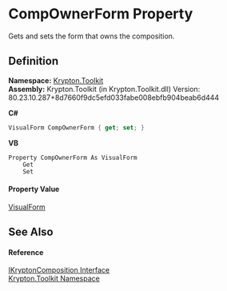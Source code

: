 # CompOwnerForm Property


Gets and sets the form that owns the composition.



## Definition
**Namespace:** <a href="79d2eac2-21f4-54ff-7552-b20c33c30600.md">Krypton.Toolkit</a>  
**Assembly:** Krypton.Toolkit (in Krypton.Toolkit.dll) Version: 80.23.10.287+8d7660f9dc5efd033fabe008ebfb904beab6d444

**C#**
``` C#
VisualForm CompOwnerForm { get; set; }
```
**VB**
``` VB
Property CompOwnerForm As VisualForm
	Get
	Set
```



#### Property Value
<a href="bd185a29-8954-1412-8e7c-67631bab3d9c.md">VisualForm</a>

## See Also


#### Reference
<a href="e83d577e-8578-a29e-b7bd-1212e73fce13.md">IKryptonComposition Interface</a>  
<a href="79d2eac2-21f4-54ff-7552-b20c33c30600.md">Krypton.Toolkit Namespace</a>  
